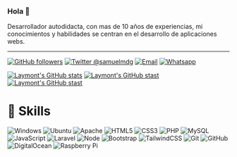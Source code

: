### Hola 👋

Desarrollador autodidacta, con mas de 10 años de experiencias, mi conocimientos y habilidades se centran en el desarrollo de aplicaciones webs. 

---

[![GitHub followers](https://img.shields.io/github/followers/laymont?label=laymont&logo=github&style=for-the-badge)](https://github.com/laymont?tab=followers)
[![Twitter @samuelmdg](https://img.shields.io/twitter/follow/laymontarratia?label=laymontarratia&logo=twitter&style=for-the-badge)](https://twitter.com/laymontarratia)
[![Email](https://img.shields.io/badge/Gmail-D14836?style=for-the-badge&logo=gmail&logoColor=white)](mailto://laymont@gmail.com)
[![Whatsapp](https://img.shields.io/badge/WhatsApp-25D366?style=for-the-badge&logo=whatsapp&logoColor=white)](https://call.whatsapp.com/voice/9eUik8sAB0j3lU9w4LwBBO)


[![Laymont's GitHub stats](https://github-readme-stats.vercel.app/api?username=laymont&count_private=true&show_icons=true&locale=es)](https://github.com/laymont/github-readme-stats)
[![Laymont's GitHub stast](https://github-readme-stats.vercel.app/api/top-langs/?username=laymont&show_icons=true&layout=compact&?count_private=true&locale=es)](https://github.com/laymont/github-readme-stats)
[![Laymont's GitHub stast](https://github-readme-streak-stats.herokuapp.com?user=laymont&count_private=true&locale=es)](https://github.com/laymont/github-readme-stats)

# 🚀 Skills
![Windows](https://img.shields.io/badge/Windows-0078D6?style=for-the-badge&logo=windows&logoColor=white)
![Ubuntu](https://img.shields.io/badge/Ubuntu-E95420?style=for-the-badge&logo=ubuntu&logoColor=white)
![Apache](https://img.shields.io/badge/apache-%23D42029.svg?style=for-the-badge&logo=apache&logoColor=white)
![HTML5](https://img.shields.io/badge/HTML5-E34F26?style=for-the-badge&logo=html5&logoColor=white)
![CSS3](https://img.shields.io/badge/CSS3-1572B6?style=for-the-badge&logo=css3&logoColor=white)
![PHP](https://img.shields.io/badge/PHP-777BB4?style=for-the-badge&logo=php&logoColor=white)
![MySQL](https://img.shields.io/badge/MySQL-00000F?style=for-the-badge&logo=mysql&logoColor=white)
![JavaScript](https://img.shields.io/badge/JavaScript-323330?style=for-the-badge&logo=javascript&logoColor=F7DF1E)
![Laravel](https://img.shields.io/badge/laravel-%23FF2D20.svg?style=for-the-badge&logo=laravel&logoColor=white)
![Node](https://img.shields.io/badge/Node.js-43853D?style=for-the-badge&logo=node.js&logoColor=white)
![Bootstrap](https://img.shields.io/badge/Bootstrap-563D7C?style=for-the-badge&logo=bootstrap&logoColor=white)
![TailwindCSS](https://img.shields.io/badge/tailwindcss-%2338B2AC.svg?style=for-the-badge&logo=tailwind-css&logoColor=white)
![Git](https://img.shields.io/badge/git-%23F05033.svg?style=for-the-badge&logo=git&logoColor=white)
![GitHub](https://img.shields.io/badge/github-%23121011.svg?style=for-the-badge&logo=github&logoColor=white)
![DigitalOcean](https://img.shields.io/badge/DigitalOcean-%230167ff.svg?style=for-the-badge&logo=digitalOcean&logoColor=white)
![Raspberry Pi](https://img.shields.io/badge/-RaspberryPi-C51A4A?style=for-the-badge&logo=Raspberry-Pi)
